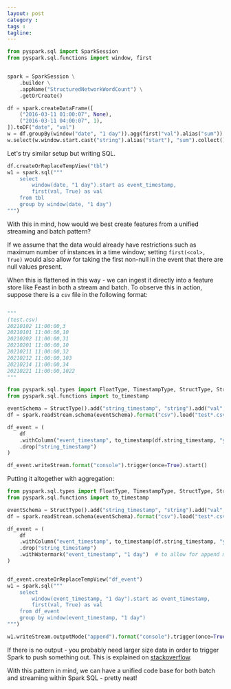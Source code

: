 ```yaml
---
layout: post
category : 
tags : 
tagline: 
---
```


```py
from pyspark.sql import SparkSession
from pyspark.sql.functions import window, first


spark = SparkSession \
    .builder \
    .appName("StructuredNetworkWordCount") \
    .getOrCreate()

df = spark.createDataFrame([
    ("2016-03-11 01:00:07", None),
    ("2016-03-11 04:00:07", 1),
]).toDF("date", "val")
w = df.groupBy(window("date", "1 day")).agg(first("val").alias("sum"))
w.select(w.window.start.cast("string").alias("start"), "sum").collect()

```

Let's try similar setup but writing SQL.

```py
df.createOrReplaceTempView("tbl")
w1 = spark.sql("""
    select 
        window(date, "1 day").start as event_timestamp,
        first(val, True) as val
    from tbl
    group by window(date, "1 day")
""")
```

With this in mind, how would we best create features from a unified streaming and batch pattern?

If we assume that the data would already have restrictions such as maximum number of instances in a time window; setting `first(<col>, True)` would also allow for taking the first non-null in the event that there are null values present.  

When this is flattened in this way - we can ingest it directly into a feature store like Feast in both a stream and batch. To observe this in action, suppose there is a `csv` file in the following format:

```py

"""
(test.csv)
20210102 11:00:00,3
20210101 11:00:00,10
20210202 11:00:00,31
20210201 11:00:00,10
20210211 11:00:00,32
20210212 11:00:00,103
20210214 11:00:00,34
20210221 11:00:00,1022
"""

from pyspark.sql.types import FloatType, TimestampType, StructType, StructField
from pyspark.sql.functions import to_timestamp

eventSchema = StructType().add("string_timestamp", "string").add("val", "float")
df = spark.readStream.schema(eventSchema).format("csv").load("test*.csv")

df_event = (
    df
    .withColumn("event_timestamp", to_timestamp(df.string_timestamp, "yyyyMMdd HH:mm:ss"))
    .drop("string_timestamp")
)

df_event.writeStream.format("console").trigger(once=True).start()
```

Putting it altogether with aggregation:

```py
from pyspark.sql.types import FloatType, TimestampType, StructType, StructField
from pyspark.sql.functions import to_timestamp

eventSchema = StructType().add("string_timestamp", "string").add("val", "float")
df = spark.readStream.schema(eventSchema).format("csv").load("test*.csv")

df_event = (
    df
    .withColumn("event_timestamp", to_timestamp(df.string_timestamp, "yyyyMMdd HH:mm:ss"))
    .drop("string_timestamp")
    .withWatermark("event_timestamp", "1 day")  # to allow for append mode
)


df_event.createOrReplaceTempView("df_event")
w1 = spark.sql("""
    select 
        window(event_timestamp, "1 day").start as event_timestamp,
        first(val, True) as val
    from df_event
    group by window(event_timestamp, "1 day")
""")

w1.writeStream.outputMode("append").format("console").trigger(once=True).start()
```

If there is no output - you probably need larger size data in order to trigger Spark to push something out. This is explained on [stackoverflow](https://stackoverflow.com/questions/44403690/empty-output-for-watermarked-aggregation-query-in-append-mode).

With this pattern in mind, we can have a unified code base for both batch and streaming within Spark SQL - pretty neat!
